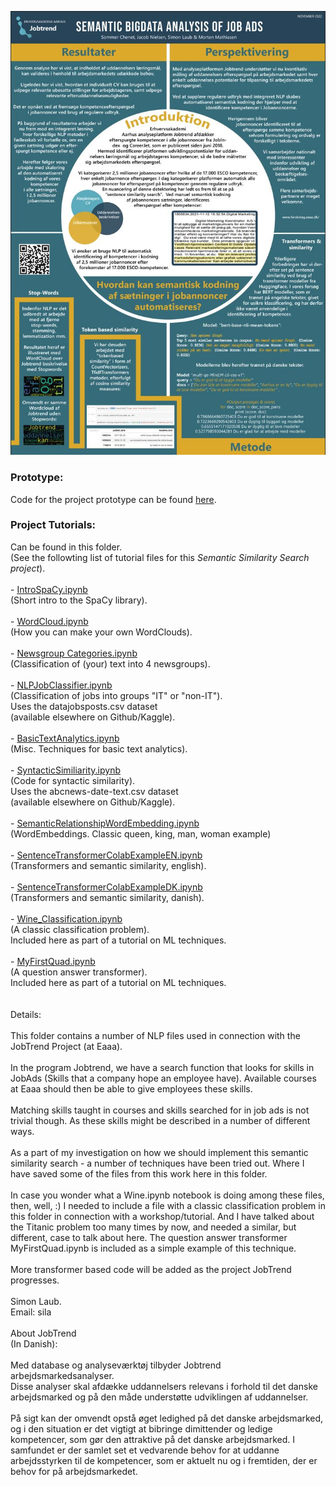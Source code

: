 <p align="center">
  <img src="PosterSprogTeknologiVers1.jpg" alt="Poster SprogTeknologisk Konference, KU 2022. " title="Poster SprogTeknologisk Konference, KU 2022.">
</p>

<h3>Prototype:</h3>
Code for the project prototype can be found <a href="Prototype/README.md">here</a>.<br>

<h3>Project Tutorials:</h3>
Can be found in this folder.<br>
(See the followting list of tutorial files for this <i>Semantic Similarity Search project</i>).<br>
<br>
-  <a href="IntroSpaCy.ipynb">IntroSpaCy.ipynb</a><br>
(Short intro to the SpaCy library).<br>
<br>
- <a href="WordCloud.ipynb">WordCloud.ipynb</a><br>
(How you can make your own WordClouds).<br>
<br>
- <a href="Newsgroup Categories.ipynb">Newsgroup Categories.ipynb</a><br>
(Classification of (your) text into 4 newsgroups).<br>
<br>
- <a href="NLPJobClassifier.ipynb">NLPJobClassifier.ipynb</a><br>
(Classification of jobs into groups "IT" or "non-IT").<br>
Uses the datajobsposts.csv dataset<br>
(available elsewhere on Github/Kaggle).<br>
<br>
- <a href="BasicTextAnalytics.ipynb">BasicTextAnalytics.ipynb</a><br>
(Misc. Techniques for basic text analytics).<br>
<br>
- <a href="SyntacticSimiliarity.ipynb">SyntacticSimiliarity.ipynb</a><br>
(Code for syntactic similarity).<br>
Uses the abcnews-date-text.csv dataset<br>
(available elsewhere on Github/Kaggle).<br>
<br>
- <a href="SemanticRelationshipWordEmbedding.ipynb">SemanticRelationshipWordEmbedding.ipynb</a><br>
(WordEmbeddings. Classic queen, king, man, woman example)<br>
<br>
- <a href="SentenceTransformerColabExampleEn.ipynb">SentenceTransformerColabExampleEN.ipynb</a><br>
(Transformers and semantic similarity, english).<br>
<br>
- <a href="SentenceTransformerColabExampleDK.ipynb">SentenceTransformerColabExampleDK.ipynb</a><br>
(Transformers and semantic similarity, danish).<br>
<br>
-  <a href="Wine_Classification.ipynb">Wine_Classification.ipynb</a><br> 
(A classic classification problem). <br>
Included here as part of a tutorial on ML techniques.<br>
<br>
- <a href="MyFirstQuad.ipynb">MyFirstQuad.ipynb</a><br>
(A question answer transformer). <br>
Included here as part of a tutorial on ML techniques.<br>
<br>
<br>
Details:<br>
<br>
This folder contains a number of NLP files used in connection with the JobTrend Project (at Eaaa).<br>
<br>
In the program Jobtrend, we have a search function that looks for skills in JobAds
(Skills that a company hope an employee have). Available courses at Eaaa should then
be able to give employees these skills.<br>
<br>
Matching skills taught in courses and skills searched for in job ads is not trivial though.
As these skills might be described in a number of different ways.<br>
<br>
As a part of my investigation on how we should implement this semantic similarity search - a
number of techniques have been tried out. Where I have saved some of the files from this work
here in this folder.<br>
<br>
In case you wonder what a Wine.ipynb notebook is doing among these files, then, well, :) 
I needed to include a file with a classic classification problem 
in this folder in connection with a workshop/tutorial. And I have talked about the Titanic
problem too many times by now, and needed a similar, but different, case to talk about here.
The question answer transformer MyFirstQuad.ipynb is included as a simple example of this technique.<br>
<br>
More transformer based code will be added as the project JobTrend progresses.<br>
<br>
Simon Laub.<br>
Email: sila<br>
<br>
About JobTrend<br>
(In Danish):<br>
<br>
Med database og analyseværktøj tilbyder Jobtrend arbejdsmarkedsanalyser. <br>
Disse analyser skal afdække uddannelsers relevans i forhold til det 
danske arbejdsmarked og på den måde understøtte udviklingen af uddannelser.<br>
<br>
På sigt kan der omvendt opstå øget ledighed på det danske arbejdsmarked, 
og i den situation er det vigtigt at bibringe dimittender og ledige kompetencer, 
som gør den attraktive på det danske arbejdsmarked. I samfundet er der samlet set et vedvarende
behov for at uddanne arbejdsstyrken til de kompetencer, som er aktuelt nu og i fremtiden, der er behov for på arbejdsmarkedet.


